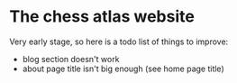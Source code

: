 # The chess atlas website

Very early stage, so here is a todo list of things to improve:

- blog section doesn't work
- about page title isn't big enough (see home page title)